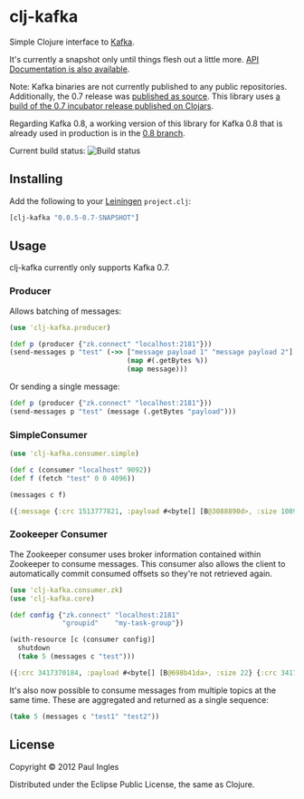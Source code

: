# clj-kafka

Simple Clojure interface to [Kafka](http://incubator.apache.org/kafka/).

It's currently a snapshot only until things flesh out a little more. [API Documentation is also available](http://pingles.github.com/clj-kafka/).

Note: Kafka binaries are not currently published to any public repositories. Additionally, the 0.7 release was [published as source](http://incubator.apache.org/kafka/downloads.html). This library uses [a build of the 0.7 incubator release published on Clojars](http://clojars.org/org.clojars.paul/core-kafka_2.8.0).

Regarding Kafka 0.8, a working version of this library for Kafka 0.8 that is already used in production is in the [0.8 branch](https://github.com/pingles/clj-kafka/tree/0.8).

Current build status: ![Build status](https://secure.travis-ci.org/pingles/clj-kafka.png)

## Installing

Add the following to your [Leiningen](http://github.com/technomancy/leiningen) `project.clj`:

```clj
[clj-kafka "0.0.5-0.7-SNAPSHOT"]
```

## Usage

clj-kafka currently only supports Kafka 0.7.

### Producer

Allows batching of messages:

```clj
(use 'clj-kafka.producer)

(def p (producer {"zk.connect" "localhost:2181"}))
(send-messages p "test" (->> ["message payload 1" "message payload 2"]
                             (map #(.getBytes %))
                             (map message)))
```

Or sending a single message:

```clj
(def p (producer {"zk.connect" "localhost:2181"}))
(send-messages p "test" (message (.getBytes "payload")))
```

### SimpleConsumer

```clj
(use 'clj-kafka.consumer.simple)

(def c (consumer "localhost" 9092))
(def f (fetch "test" 0 0 4096))

(messages c f)

({:message {:crc 1513777821, :payload #<byte[] [B@3088890d>, :size 1089}, :offset 1093} {:message {:crc 4119364266, :payload #<byte[] [B@3088890d>, :size 968}, :offset 2065} {:message {:crc 3827222527, :payload #<byte[] [B@3088890d>, :size 1137}, :offset 3206})
```

### Zookeeper Consumer

The Zookeeper consumer uses broker information contained within Zookeeper to consume messages. This consumer also allows the client to automatically commit consumed offsets so they're not retrieved again.

```clj
(use 'clj-kafka.consumer.zk)
(use 'clj-kafka.core)

(def config {"zk.connect" "localhost:2181" 
             "groupid"    "my-task-group"})

(with-resource [c (consumer config)]
  shutdown
  (take 5 (messages c "test")))

({:crc 3417370184, :payload #<byte[] [B@698b41da>, :size 22} {:crc 3417370184, :payload #<byte[] [B@698b41da>, :size 22} {:crc 960674935, :payload #<byte[] [B@698b41da>, :size 86} {:crc 3651343620, :payload #<byte[] [B@698b41da>, :size 20} {:crc 2012604996, :payload #<byte[] [B@698b41da>, :size 20})
```

It's also now possible to consume messages from multiple topics at the same time. These are aggregated and returned as a single sequence:

```clojure
(take 5 (messages c "test1" "test2"))
```

## License

Copyright &copy; 2012 Paul Ingles

Distributed under the Eclipse Public License, the same as Clojure.
